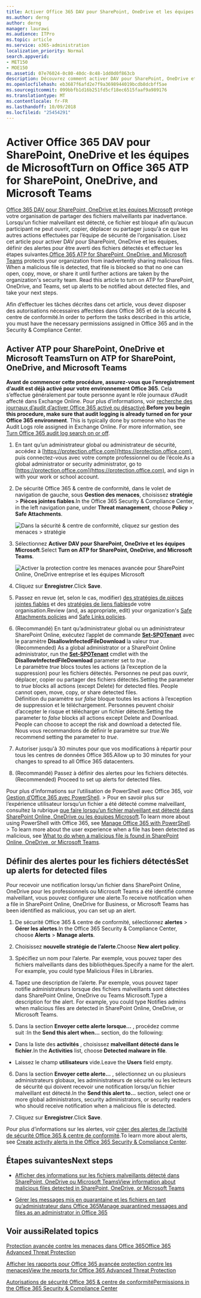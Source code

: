 ```yaml
---
title: Activer Office 365 DAV pour SharePoint, OneDrive et les équipes de Microsoft
ms.author: derng
author: derng
manager: laurawi
ms.audience: ITPro
ms.topic: article
ms.service: o365-administration
localization_priority: Normal
search.appverid:
- MET150
- MOE150
ms.assetid: 07e76024-0c80-40dc-8c48-1dd0d0f863cb
description: Découvrez comment activer DAV pour SharePoint, OneDrive et les équipes, notamment comment définir des alertes pour les fichiers détectés.
ms.openlocfilehash: eb3687f6afd2e7f9a3698944019bcdb8dcbff5ae
ms.sourcegitcommit: 099bbfb1d16b251fd5cf18ec6515faaf9a989176
ms.translationtype: MT
ms.contentlocale: fr-FR
ms.lasthandoff: 10/09/2018
ms.locfileid: "25454291"
---
```

# <a name="turn-on-office-365-atp-for-sharepoint-onedrive-and-microsoft-teams"></a><span data-ttu-id="a9bbb-103">Activer Office 365 DAV pour SharePoint, OneDrive et les équipes de Microsoft</span><span class="sxs-lookup"><span data-stu-id="a9bbb-103">Turn on Office 365 ATP for SharePoint, OneDrive, and Microsoft Teams</span></span>

<span data-ttu-id="a9bbb-p101">[Office 365 DAV pour SharePoint, OneDrive et les équipes Microsoft](atp-for-spo-odb-and-teams.md) protège votre organisation de partager des fichiers malveillants par inadvertance. Lorsqu’un fichier malveillant est détecté, ce fichier est bloqué afin qu’aucun participant ne peut ouvrir, copier, déplacer ou partager jusqu'à ce que les autres actions effectuées par l’équipe de sécurité de l’organisation. Lisez cet article pour activer DAV pour SharePoint, OneDrive et les équipes, définir des alertes pour être averti des fichiers détectés et effectuer les étapes suivantes.</span><span class="sxs-lookup"><span data-stu-id="a9bbb-p101">[Office 365 ATP for SharePoint, OneDrive, and Microsoft Teams](atp-for-spo-odb-and-teams.md) protects your organization from inadvertently sharing malicious files. When a malicious file is detected, that file is blocked so that no one can open, copy, move, or share it until further actions are taken by the organization's security team. Read this article to turn on ATP for SharePoint, OneDrive, and Teams, set up alerts to be notified about detected files, and take your next steps.</span></span> 
  
<span data-ttu-id="a9bbb-107">Afin d’effectuer les tâches décrites dans cet article, vous devez disposer des autorisations nécessaires affectées dans Office 365 et de la sécurité &amp; centre de conformité.</span><span class="sxs-lookup"><span data-stu-id="a9bbb-107">In order to perform the tasks described in this article, you must have the necessary permissions assigned in Office 365 and in the Security &amp; Compliance Center.</span></span>
  
## <a name="turn-on-atp-for-sharepoint-onedrive-and-microsoft-teams"></a><span data-ttu-id="a9bbb-108">Activer ATP pour SharePoint, OneDrive et Microsoft Teams</span><span class="sxs-lookup"><span data-stu-id="a9bbb-108">Turn on ATP for SharePoint, OneDrive, and Microsoft Teams</span></span>

 <span data-ttu-id="a9bbb-p102">**Avant de commencer cette procédure, assurez-vous que l’enregistrement d’audit est déjà activé pour votre environnement Office 365**. Cela s’effectue généralement par toute personne ayant le rôle journaux d’Audit affecté dans Exchange Online. Pour plus d’informations, voir [recherche des journaux d’audit d’activer Office 365 activé ou désactivé](turn-audit-log-search-on-or-off.md).</span><span class="sxs-lookup"><span data-stu-id="a9bbb-p102">**Before you begin this procedure, make sure that audit logging is already turned on for your Office 365 environment**. This is typically done by someone who has the Audit Logs role assigned in Exchange Online. For more information, see [Turn Office 365 audit log search on or off](turn-audit-log-search-on-or-off.md).</span></span>
  
1. <span data-ttu-id="a9bbb-112">En tant qu’un administrateur global ou administrateur de sécurité, accédez à [https://protection.office.com](https://protection.office.com), puis connectez-vous avec votre compte professionnel ou de l’école.</span><span class="sxs-lookup"><span data-stu-id="a9bbb-112">As a global administrator or security administrator, go to [https://protection.office.com](https://protection.office.com), and sign in with your work or school account.</span></span>
    
2. <span data-ttu-id="a9bbb-113">De sécurité Office 365 &amp; centre de conformité, dans le volet de navigation de gauche, sous **Gestion des menaces**, choisissez **stratégie** \> **Pièces jointes fiables**.</span><span class="sxs-lookup"><span data-stu-id="a9bbb-113">In the Office 365 Security &amp; Compliance Center, in the left navigation pane, under **Threat management**, choose **Policy** \> **Safe Attachments**.</span></span>
    
    ![Dans la sécurité &amp; centre de conformité, cliquez sur gestion des menaces \> stratégie](media/08849c91-f043-4cd1-a55e-d440c86442f2.png)
  
3. <span data-ttu-id="a9bbb-115">Sélectionnez **Activer DAV pour SharePoint, OneDrive et les équipes Microsoft**.</span><span class="sxs-lookup"><span data-stu-id="a9bbb-115">Select **Turn on ATP for SharePoint, OneDrive, and Microsoft Teams**.</span></span>
    
    ![Activer la protection contre les menaces avancée pour SharePoint Online, OneDrive entreprise et les équipes Microsoft](media/48cfaace-59cc-4e60-bf86-05ff6b99bdbf.png)
  
4. <span data-ttu-id="a9bbb-117">Cliquez sur **Enregistrer**.</span><span class="sxs-lookup"><span data-stu-id="a9bbb-117">Click **Save**.</span></span>
    
5. <span data-ttu-id="a9bbb-118">Passez en revue (et, selon le cas, modifier) [des stratégies de pièces jointes fiables](set-up-atp-safe-attachments-policies.md) et des [stratégies de liens fiables](set-up-atp-safe-links-policies.md)de votre organisation.</span><span class="sxs-lookup"><span data-stu-id="a9bbb-118">Review (and, as appropriate, edit) your organization's [Safe Attachments policies](set-up-atp-safe-attachments-policies.md) and [Safe Links policies](set-up-atp-safe-links-policies.md).</span></span>
    
6. <span data-ttu-id="a9bbb-119">(Recommandé) En tant qu’administrateur global ou un administrateur SharePoint Online, exécutez l’applet de commande **[Set-SPOTenant](https://docs.microsoft.com/powershell/module/sharepoint-online/Set-SPOTenant?view=sharepoint-ps)** avec le paramètre **DisallowInfectedFileDownload** la valeur *true* .</span><span class="sxs-lookup"><span data-stu-id="a9bbb-119">(Recommended) As a global administrator or a SharePoint Online administrator, run the **[Set-SPOTenant](https://docs.microsoft.com/powershell/module/sharepoint-online/Set-SPOTenant?view=sharepoint-ps)** cmdlet with the **DisallowInfectedFileDownload** parameter set to  *true*  .</span></span> <br/><span data-ttu-id="a9bbb-p103">Le paramètre *true* blocs toutes les actions (à l’exception de la suppression) pour les fichiers détectés. Personnes ne peut pas ouvrir, déplacer, copier ou partager des fichiers détectés.</span><span class="sxs-lookup"><span data-stu-id="a9bbb-p103">Setting the parameter to *true* blocks all actions (except Delete) for detected files. People cannot open, move, copy, or share detected files. </span></span><br/><span data-ttu-id="a9bbb-p104">Définition du paramètre sur *false* bloque toutes les actions à l’exception de suppression et le téléchargement. Personnes peuvent choisir d’accepter le risque et télécharger un fichier détecté.</span><span class="sxs-lookup"><span data-stu-id="a9bbb-p104">Setting the parameter to *false* blocks all actions except Delete and Download. People can choose to accept the risk and download a detected file. </span></span><br/><span data-ttu-id="a9bbb-124">Nous vous recommandons de définir le paramètre sur *true*.</span><span class="sxs-lookup"><span data-stu-id="a9bbb-124">We recommend setting the parameter to *true*.</span></span> 
   
7. <span data-ttu-id="a9bbb-125">Autoriser jusqu'à 30 minutes pour que vos modifications à répartir pour tous les centres de données Office 365.</span><span class="sxs-lookup"><span data-stu-id="a9bbb-125">Allow up to 30 minutes for your changes to spread to all Office 365 datacenters.</span></span>
    
8. <span data-ttu-id="a9bbb-126">(Recommandé) Passez à définir des alertes pour les fichiers détectés.</span><span class="sxs-lookup"><span data-stu-id="a9bbb-126">(Recommended) Proceed to set up alerts for detected files.</span></span>
    
<span data-ttu-id="a9bbb-p105">Pour plus d’informations sur l’utilisation de PowerShell avec Office 365, voir [Gestion d’Office 365 avec PowerShell](https://docs.microsoft.com/office365/enterprise/powershell/manage-office-365-with-office-365-powershell). > Pour en savoir plus sur l’expérience utilisateur lorsqu’un fichier a été détecté comme malveillant, consultez la rubrique [que faire lorsqu’un fichier malveillant est détecté dans SharePoint Online, OneDrive ou les équipes Microsoft](https://support.office.com/article/01e902ad-a903-4e0f-b093-1e1ac0c37ad2).</span><span class="sxs-lookup"><span data-stu-id="a9bbb-p105">To learn more about using PowerShell with Office 365, see [Manage Office 365 with PowerShell](https://docs.microsoft.com/office365/enterprise/powershell/manage-office-365-with-office-365-powershell). > To learn more about the user experience when a file has been detected as malicious, see [What to do when a malicious file is found in SharePoint Online, OneDrive, or Microsoft Teams](https://support.office.com/article/01e902ad-a903-4e0f-b093-1e1ac0c37ad2).</span></span> 
  
## <a name="set-up-alerts-for-detected-files"></a><span data-ttu-id="a9bbb-129">Définir des alertes pour les fichiers détectés</span><span class="sxs-lookup"><span data-stu-id="a9bbb-129">Set up alerts for detected files</span></span>

<span data-ttu-id="a9bbb-130">Pour recevoir une notification lorsqu’un fichier dans SharePoint Online, OneDrive pour les professionnels ou Microsoft Teams a été identifié comme malveillant, vous pouvez configurer une alerte.</span><span class="sxs-lookup"><span data-stu-id="a9bbb-130">To receive notification when a file in SharePoint Online, OneDrive for Business, or Microsoft Teams has been identified as malicious, you can set up an alert.</span></span>
  
1. <span data-ttu-id="a9bbb-131">De sécurité Office 365 &amp; centre de conformité, sélectionnez **alertes** \> **Gérer les alertes**.</span><span class="sxs-lookup"><span data-stu-id="a9bbb-131">In the Office 365 Security &amp; Compliance Center, choose **Alerts** \> **Manage alerts**.</span></span>
    
2. <span data-ttu-id="a9bbb-132">Choisissez **nouvelle stratégie de l’alerte**.</span><span class="sxs-lookup"><span data-stu-id="a9bbb-132">Choose **New alert policy**.</span></span>
    
3. <span data-ttu-id="a9bbb-p106">Spécifiez un nom pour l’alerte. Par exemple, vous pouvez taper des fichiers malveillants dans des bibliothèques.</span><span class="sxs-lookup"><span data-stu-id="a9bbb-p106">Specify a name for the alert. For example, you could type Malicious Files in Libraries.</span></span>
    
4. <span data-ttu-id="a9bbb-p107">Tapez une description de l’alerte. Par exemple, vous pouvez taper notifie administrateurs lorsque des fichiers malveillants sont détectées dans SharePoint Online, OneDrive ou Teams Microsoft.</span><span class="sxs-lookup"><span data-stu-id="a9bbb-p107">Type a description for the alert. For example, you could type Notifies admins when malicious files are detected in SharePoint Online, OneDrive, or Microsoft Teams.</span></span>
    
5. <span data-ttu-id="a9bbb-137">Dans la section **Envoyer cette alerte lorsque...** , procédez comme suit :</span><span class="sxs-lookup"><span data-stu-id="a9bbb-137">In the **Send this alert when...** section, do the following:</span></span> 
    
  - <span data-ttu-id="a9bbb-138">Dans la liste des **activités** , choisissez **malveillant détecté dans le fichier**.</span><span class="sxs-lookup"><span data-stu-id="a9bbb-138">In the **Activities** list, choose **Detected malware in file**.</span></span>
    
  - <span data-ttu-id="a9bbb-139">Laissez le champ **utilisateurs** vide.</span><span class="sxs-lookup"><span data-stu-id="a9bbb-139">Leave the **Users** field empty.</span></span> 
    
6. <span data-ttu-id="a9bbb-140">Dans la section **Envoyer cette alerte...** , sélectionnez un ou plusieurs administrateurs globaux, les administrateurs de sécurité ou les lecteurs de sécurité qui doivent recevoir une notification lorsqu’un fichier malveillant est détecté.</span><span class="sxs-lookup"><span data-stu-id="a9bbb-140">In the **Send this alert to...** section, select one or more global administrators, security administrators, or security readers who should receive notification when a malicious file is detected.</span></span> 
    
7. <span data-ttu-id="a9bbb-141">Cliquez sur **Enregistrer**.</span><span class="sxs-lookup"><span data-stu-id="a9bbb-141">Click **Save**.</span></span>
    
<span data-ttu-id="a9bbb-142">Pour plus d’informations sur les alertes, voir [créer des alertes de l’activité de sécurité Office 365 &amp; centre de conformité](create-activity-alerts.md).</span><span class="sxs-lookup"><span data-stu-id="a9bbb-142">To learn more about alerts, see [Create activity alerts in the Office 365 Security &amp; Compliance Center](create-activity-alerts.md).</span></span> 
  
## <a name="next-steps"></a><span data-ttu-id="a9bbb-143">Étapes suivantes</span><span class="sxs-lookup"><span data-stu-id="a9bbb-143">Next steps</span></span>

- [<span data-ttu-id="a9bbb-144">Afficher des informations sur les fichiers malveillants détecté dans SharePoint, OneDrive ou Microsoft Teams</span><span class="sxs-lookup"><span data-stu-id="a9bbb-144">View information about malicious files detected in SharePoint, OneDrive, or Microsoft Teams</span></span>](malicious-files-detected-in-spo-odb-or-teams.md)
    
- [<span data-ttu-id="a9bbb-145">Gérer les messages mis en quarantaine et les fichiers en tant qu’administrateur dans Office 365</span><span class="sxs-lookup"><span data-stu-id="a9bbb-145">Manage quarantined messages and files as an administrator in Office 365</span></span>](manage-quarantined-messages-and-files.md)
    
## <a name="related-topics"></a><span data-ttu-id="a9bbb-146">Voir aussi</span><span class="sxs-lookup"><span data-stu-id="a9bbb-146">Related topics</span></span>

[<span data-ttu-id="a9bbb-147">Protection avancée contre les menaces dans Office 365</span><span class="sxs-lookup"><span data-stu-id="a9bbb-147">Office 365 Advanced Threat Protection</span></span>](office-365-atp.md)
  
[<span data-ttu-id="a9bbb-148">Afficher les rapports pour Office 365 avancée protection contre les menaces</span><span class="sxs-lookup"><span data-stu-id="a9bbb-148">View the reports for Office 365 Advanced Threat Protection</span></span>](view-reports-for-atp.md)
  
[<span data-ttu-id="a9bbb-149">Autorisations de sécurité Office 365 &amp; centre de conformité</span><span class="sxs-lookup"><span data-stu-id="a9bbb-149">Permissions in the Office 365 Security &amp; Compliance Center</span></span>](permissions-in-the-security-and-compliance-center.md)
  

